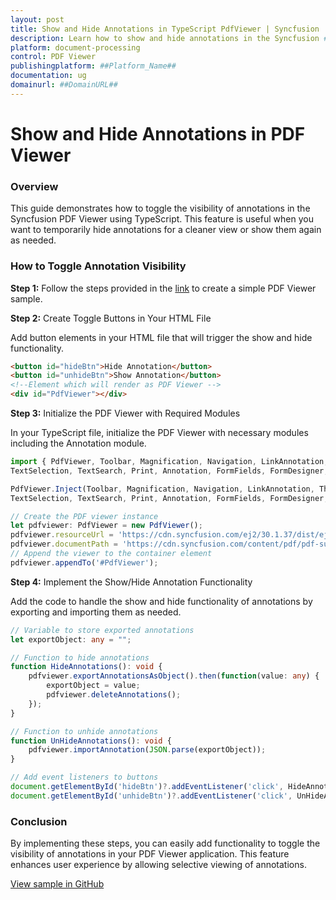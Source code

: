 ```yaml
---
layout: post
title: Show and Hide Annotations in TypeScript PdfViewer | Syncfusion
description: Learn how to show and hide annotations in the Syncfusion ##Platform_Name## Pdfviewer control of Syncfusion Essential JS 2 and more.
platform: document-processing
control: PDF Viewer
publishingplatform: ##Platform_Name##
documentation: ug
domainurl: ##DomainURL##
---
```


# Show and Hide Annotations in PDF Viewer

### Overview

This guide demonstrates how to toggle the visibility of annotations in the Syncfusion PDF Viewer using TypeScript. This feature is useful when you want to temporarily hide annotations for a cleaner view or show them again as needed.

### How to Toggle Annotation Visibility

**Step 1:** Follow the steps provided in the [link](https://helpej2.syncfusion.com/documentation/pdfviewer/getting-started) to create a simple PDF Viewer sample.

**Step 2:** Create Toggle Buttons in Your HTML File

Add button elements in your HTML file that will trigger the show and hide functionality.

```html
<button id="hideBtn">Hide Annotation</button>
<button id="unhideBtn">Show Annotation</button>
<!--Element which will render as PDF Viewer -->
<div id="PdfViewer"></div>
```

**Step 3:** Initialize the PDF Viewer with Required Modules

In your TypeScript file, initialize the PDF Viewer with necessary modules including the Annotation module.

```ts
import { PdfViewer, Toolbar, Magnification, Navigation, LinkAnnotation, ThumbnailView, BookmarkView,
TextSelection, TextSearch, Print, Annotation, FormFields, FormDesigner, PageOrganizer } from '@syncfusion/ej2-pdfviewer';

PdfViewer.Inject(Toolbar, Magnification, Navigation, LinkAnnotation, ThumbnailView, BookmarkView,
TextSelection, TextSearch, Print, Annotation, FormFields, FormDesigner, PageOrganizer);

// Create the PDF viewer instance
let pdfviewer: PdfViewer = new PdfViewer();
pdfviewer.resourceUrl = 'https://cdn.syncfusion.com/ej2/30.1.37/dist/ej2-pdfviewer-lib';
pdfviewer.documentPath = 'https://cdn.syncfusion.com/content/pdf/pdf-succinctly.pdf';
// Append the viewer to the container element
pdfviewer.appendTo('#PdfViewer');
```

**Step 4:** Implement the Show/Hide Annotation Functionality

Add the code to handle the show and hide functionality of annotations by exporting and importing them as needed.

```ts
// Variable to store exported annotations
let exportObject: any = "";

// Function to hide annotations
function HideAnnotations(): void {
    pdfviewer.exportAnnotationsAsObject().then(function(value: any) {
        exportObject = value;
        pdfviewer.deleteAnnotations();
    });
}

// Function to unhide annotations
function UnHideAnnotations(): void {
    pdfviewer.importAnnotation(JSON.parse(exportObject));
}

// Add event listeners to buttons
document.getElementById('hideBtn')?.addEventListener('click', HideAnnotations);
document.getElementById('unhideBtn')?.addEventListener('click', UnHideAnnotations);
```

### Conclusion

By implementing these steps, you can easily add functionality to toggle the visibility of annotations in your PDF Viewer application. This feature enhances user experience by allowing selective viewing of annotations.

[View sample in GitHub](https://github.com/SyncfusionExamples/typescript-pdf-viewer-examples/tree/master/How%20to)